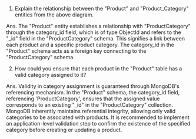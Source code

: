 1. Explain the relationship between the "Product" and "Product_Category" entities from the above diagram.

Ans. The "Product" entity establishes a relationship with "ProductCategory" through the category_id field, which is of type ObjectId and refers to the "_id" field in the "ProductCategory" schema. This signifies a link between each product and a specific product category. The category_id in the "Product" schema acts as a foreign key connecting to the "ProductCategory" schema.


2. How could you ensure that each product in the "Product" table has a valid category assigned to it?

Ans. Validity in category assignment is guaranteed through MongoDB's referencing mechanism. In the "Product" schema, the category_id field, referencing 'ProductCategory', ensures that the assigned value corresponds to an existing "_id" in the "ProductCategory" collection. MongoDB inherently maintains referential integrity, allowing only valid categories to be associated with products. It is recommended to implement an application-level validation step to confirm the existence of the specified category before creating or updating a product.